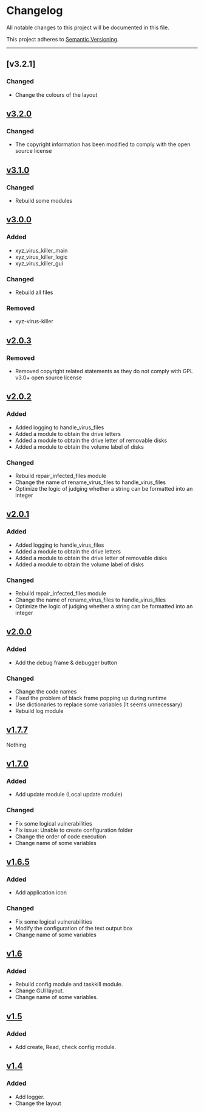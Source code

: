 # Changelog

All notable changes to this project will be documented in this file.

This project adheres to [Semantic Versioning](https://semver.org/spec/v2.0.0.html).

---

<!--
## [Unreleased]

### Added

- v1.1 Brazilian Portuguese translation.

### Changed

- Use frontmatter title & description in each language version template
- Replace broken OpenGraph image with an appropriately-sized Keep a Changelog 
  image that will render properly (although in English for all languages)
- Fix OpenGraph title & description for all languages so the title and 
description when links are shared are language-appropriate

### Removed

- Trademark sign previously shown after the project description in version 
0.3.0 -->

## [v3.2.1]

### Changed

- Change the colours of the layout

## [v3.2.0]

### Changed

- The copyright information has been modified to comply with the open source license

## [v3.1.0]

### Changed

- Rebuild some modules

## [v3.0.0]

### Added

- xyz_virus_killer_main
- xyz_virus_killer_logic
- xyz_virus_killer_gui

### Changed

- Rebuild all files

### Removed

- xyz-virus-killer


## [v2.0.3]

### Removed

- Removed copyright related statements as they do not comply with GPL v3.0+ open source license

## [v2.0.2]

### Added 

- Added logging to handle_virus_files
- Added a module to obtain the drive letters
- Added a module to obtain the drive letter of removable disks
- Added a module to obtain the volume label of disks

### Changed

- Rebuild repair_infected_files module
- Change the name of rename_virus_files to handle_virus_files
- Optimize the logic of judging whether a string can be formatted into an integer


## [v2.0.1]

### Added 

- Added logging to handle_virus_files
- Added a module to obtain the drive letters
- Added a module to obtain the drive letter of removable disks
- Added a module to obtain the volume label of disks

### Changed

- Rebuild repair_infected_files module
- Change the name of rename_virus_files to handle_virus_files
- Optimize the logic of judging whether a string can be formatted into an integer

## [v2.0.0]

### Added 

- Add the debug frame & debugger button 

### Changed

- Change the code names
- Fixed the problem of black frame popping up during runtime
- Use dictionaries to replace some variables (It seems unnecessary)
- Rebuild log module

## [v1.7.7]

Nothing

## [v1.7.0]

### Added 

- Add update module (Local update module)

### Changed

- Fix some logical vulnerabilities
- Fix issue: Unable to create configuration folder
- Change the order of code execution
- Change name of some variables

## [v1.6.5]

### Added 

- Add application icon

### Changed

- Fix some logical vulnerabilities
- Modify the configuration of the text output box
- Change name of some variables

## [v1.6]

### Added 

- Rebuild config module and taskkill module.
- Change GUI layout.
- Change name of some variables.

## [v1.5]

### Added 

- Add create, Read, check config module.

## [v1.4]

### Added 

- Add logger.
- Change the layout

[unreleased]: https://github.com/olivierlacan/keep-a-changelog/compare/v1.1.1...HEAD
[v1.4]: https://github.com/Errorsia/xyz-virus-killer/releases/tag/v1.4
[v1.5]: https://github.com/Errorsia/xyz-virus-killer/releases/tag/v1.5
[v1.6]: https://github.com/Errorsia/xyz-virus-killer/releases/tag/v1.6
[v1.6.5]: https://github.com/Errorsia/xyz-virus-killer/releases/tag/v1.6.5
[v1.7.0]: https://github.com/Errorsia/xyz-virus-killer/releases/tag/v1.7.0
[v1.7.7]: https://github.com/Errorsia/xyz-virus-killer/releases/tag/v1.7.7
[v2.0.0]: https://github.com/Errorsia/xyz-virus-killer/releases/tag/v2.0.0
[v2.0.1]: https://github.com/Errorsia/xyz-virus-killer/releases/tag/v2.0.1
[v2.0.2]: https://github.com/Errorsia/xyz-virus-killer/releases/tag/v2.0.1
[v2.0.3]: https://github.com/Errorsia/xyz-virus-killer/releases/tag/v2.0.1
[v3.0.0]: https://github.com/Errorsia/xyz-virus-killer/releases/tag/v3.0.0
[v3.1.0]: https://github.com/Errorsia/xyz-virus-killer/releases/tag/v3.1.0
[v3.2.0]: https://github.com/Errorsia/xyz-virus-killer/releases/tag/v3.1.0
